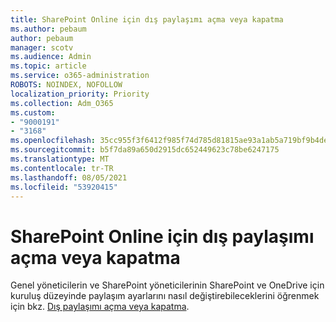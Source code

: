 ```yaml
---
title: SharePoint Online için dış paylaşımı açma veya kapatma
ms.author: pebaum
author: pebaum
manager: scotv
ms.audience: Admin
ms.topic: article
ms.service: o365-administration
ROBOTS: NOINDEX, NOFOLLOW
localization_priority: Priority
ms.collection: Adm_O365
ms.custom:
- "9000191"
- "3168"
ms.openlocfilehash: 35cc955f3f6412f985f74d785d81815ae93a1ab5a719bf9b4de9154c024a2979
ms.sourcegitcommit: b5f7da89a650d2915dc652449623c78be6247175
ms.translationtype: MT
ms.contentlocale: tr-TR
ms.lasthandoff: 08/05/2021
ms.locfileid: "53920415"
---
```

# <a name="turn-external-sharing-on-or-off-for-sharepoint-online"></a>SharePoint Online için dış paylaşımı açma veya kapatma

Genel yöneticilerin ve SharePoint yöneticilerinin SharePoint ve OneDrive için kuruluş düzeyinde paylaşım ayarlarını nasıl değiştirebileceklerini öğrenmek için bkz. [Dış paylaşımı açma veya kapatma](https://docs.microsoft.com/sharepoint/turn-external-sharing-on-or-off).
